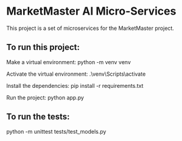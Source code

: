 # MarketMaster AI Micro-Services

This project is a set of microservices for the MarketMaster project.

## To run this project:

Make a virtual environment:
python -m venv venv

Activate the virtual environment:
.\venv\Scripts\activate

Install the dependencies:
pip install -r requirements.txt

Run the project:
python app.py

## To run the tests:

python -m unittest tests/test_models.py
